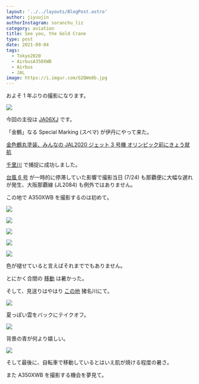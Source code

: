 ```yaml
---
layout: '../../layouts/BlogPost.astro'
author: jiyuujin
authorInstagram: soranchu_liz
category: aviation
title: See you, the Gold Crane
type: post
date: 2021-09-04
tags:
  - Tokyo2020
  - AirbusA350XWB
  - Airbus
  - JAL
image: https://i.imgur.com/G2QWe8b.jpg
---
```


およそ 1 年ぶりの撮影になります。

![](/assets/img/20210904/JA06XJ_3.JPG)

今回の主役は [JA06XJ](https://www.flightradar24.com/data/aircraft/ja06xj) です。

「金鶴」なる Special Marking (スペマ) が伊丹にやって来た。

[金色鶴丸塗装、みんなの JAL2020 ジェット 3 号機 オリンピック前にきょう就航](https://flyteam.jp/news/article/133576)

[千里川](https://www.google.co.jp/maps/place/34%C2%B046'15.4%22N+135%C2%B027'11.8%22E/@34.7709414,135.4510983,17z/data=!3m1!4b1!4m6!3m5!1s0x0:0x0!7e2!8m2!3d34.7709369!4d135.4532871?hl=ja) で捕捉に成功しました。

[台風 6 号](https://tenki.jp/bousai/typhoon/2106/) が一時的に停滞していた影響で撮影当日 (7/24) も那覇便に大幅な遅れが発生、大阪那覇線 (JL2084) も例外ではありません。

この地で A350XWB を撮影するのは初めて。

![](/assets/img/20210904/JA06XJ_1.JPG)

![](/assets/img/20210904/JA06XJ_2.JPG)

![](/assets/img/20210904/JA06XJ_3.JPG)

![](/assets/img/20210904/JA06XJ_4.JPG)

![](/assets/img/20210904/JA06XJ_5.JPG)

色が褪せていると言えばそれまででもありません。

とにかく合間の [移動](https://www.google.co.jp/maps/dir/34.7716838,135.4532402/34.7901366,135.4262637/@34.7797738,135.4315668,15z/data=!4m19!4m18!1m15!3m4!1m2!1d135.4427384!2d34.7763819!3s0x6000f00e58b89fd1:0xbbe7d2be13e6057c!3m4!1m2!1d135.442235!2d34.7777718!3s0x6000f00dc7498f59:0x6c417835f91e247!3m4!1m2!1d135.4379359!2d34.7808273!3s0x6000f06ce1daaf11:0x463463b44c05c156!1m0!3e1?hl=ja) は暑かった。

そして、見送りはやはり [この地](https://www.google.co.jp/maps/place/34%C2%B047'26.3%22N+135%C2%B025'34.2%22E/@34.7906454,135.4239763,17z/data=!3m1!4b1!4m6!3m5!1s0x0:0x0!7e2!8m2!3d34.7906406!4d135.4261646?hl=ja) 猪名川にて。

![](/assets/img/20210904/JA06XJ_6.JPG)

夏っぽい雲をバックにテイクオフ。

![](/assets/img/20210904/JA06XJ_7.JPG)

背景の青が何より嬉しい。

![](/assets/img/20210904/JA06XJ_8.JPG)

そして最後に、自転車で移動しているとはいえ肌が焼ける程度の暑さ。

また A350XWB を撮影する機会を夢見て。
